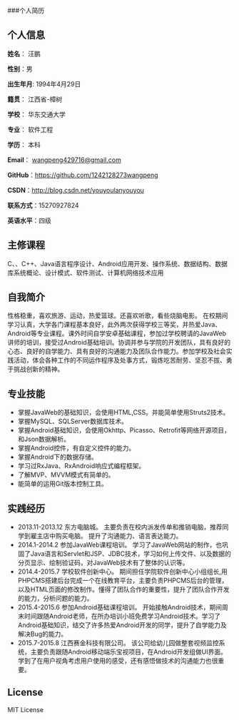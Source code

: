 ###个人简历


## 个人信息

**姓名**： 汪鹏

**性别**：男  

**出生年月**: 1994年4月29日

**籍贯**： 江西省-樟树

**学校**： 华东交通大学 

**专业**： 软件工程

**学历**： 本科

**Email**： wangpeng429716@gmail.com 

**GitHub**：https://github.com/1242128273wangpeng

**CSDN**：http://blog.csdn.net/youyoulanyouyou

**联系方式**：15270927824

**英语水平**：四级

## 主修课程

C、、C++、Java语言程序设计、Android应用开发、操作系统、数据结构、数据库系统概论、设计模式、软件测试、计算机网络技术应用

## 自我简介

性格稳重，喜欢旅游、运动，热爱篮球。还喜欢听歌，看些烧脑电影。
在校期间学习认真，大学各门课程基本良好，此外两次获得学校三等奖，并热爱Java、Android等专业课程。课外时间自学安卓基础课程，参加过学校聘请的JavaWeb讲师的培训，接受过Android基础培训。协调并参与学院的开发团队，具有良好的心态、良好的自学能力、具有良好的沟通能力及团队合作能力。参加学校及社会实践活动，体会各种工作的不同运作程序及处事方式，锻炼吃苦耐劳、坚忍不拔、勇于挑战创新的精神。

## 专业技能

* 掌握JavaWeb的基础知识，会使用HTML,CSS。并能简单使用Struts2技术。
* 掌握MySQL、SQLServer数据库技术。
* 掌握Android基础知识，会使用Okhttp、Picasso、Retrofit等网络开源项目，和Json数据解析。
* 掌握Android控件，有自定义控件的能力。
* 掌握Android下的数据存储。
* 学习过RxJava、RxAndroid响应式编程框架。
* 了解MVP、MVVM模式有简单的。
* 能简单的运用Git版本控制工具。

## 实践经历
* 2013.11-2013.12 东方电脑城。    主要负责在校内派发传单和推销电脑，推荐同学到雇主店中购买电脑。 提升了沟通能力、语言表达能力。
* 2014.1-2014.2 参加JavaWeb课程培训。    学习了JavaWeb网站的制作，也巩固了Java语言和Servlet和JSP、JDBC技术，学习如何上传文件、以及数据的分页显示、绘制验证码，对JavaWeb技术有了整体的认识等。
* 2014.4-2015.7 学校软件创新中心。  期间担任学院软件创新中心小组组长,用PHPCMS搭建后台完成一个在线教育平台，主要负责PHPCMS后台的管理，以及HTML页面的修改制作。懂得了团队合作的重要性，提升了团队合作开发的能力，分析问题的能力。
* 2015.4-2015.6 参加Android基础课程培训。  开始接触Android技术，期间周末时间跟随Android老师，在所办培训小班免费学习Android技术。学习了Android基础知识，结交了许多热爱Android开发的同学，提升了自学能力及解决Bug的能力。
* 2015.7-2015.8 江西赛金科技有限公司。 该公司给幼儿园做整套视频监控系统，主要负责跟随Android移动端乐宝视项目，在Android开发组做UI界面。学到了在用户视角考虑用户使用的感受，还有感悟做技术的沟通能力也很重要。


## License
MIT License
